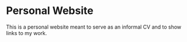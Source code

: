 # Personal Website
This is a personal website meant to serve as an informal CV and to show links to my work.